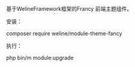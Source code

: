 基于WelineFramework框架的Francy 前端主题组件。

安装：

composer require weline/module-theme-fancy

执行：

php bin/m module:upgrade